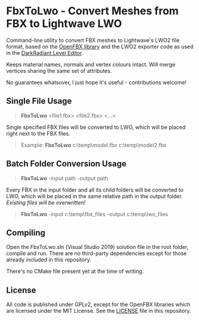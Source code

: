 # FbxToLwo - Convert Meshes from FBX to Lightwave LWO

Command-line utility to convert FBX meshes to Lightwave's LWO2 file format, based on the [OpenFBX library](https://github.com/nem0/OpenFBX) and the LWO2 exporter code as used in the [DarkRadiant Level Editor](https://github.com/codereader/DarkRadiant).

Keeps material names, normals and vertex colours intact. Will merge vertices sharing the same set of attributes.

No guarantees whatsover, I just hope it's useful - contributions welcome!

## Single File Usage
> **FbxToLwo** <file1.fbx> <file2.fbx> <...>

Single specified FBX files will be converted to LWO, which will be placed right next to the FBX files.
> Example: **FbxToLwo** c:\temp\model.fbx c:\temp\model2.fbx

## Batch Folder Conversion Usage
> **FbxToLwo** -input path -output path

Every FBX in the input folder and all its child folders will be converted to LWO, which will be placed in the same relative path in the output folder. *Existing files will be overwritten!*
> **FbxToLwo** -input c:\temp\fbx_files -output c:\temp\lwo_files

## Compiling

Open the FbxToLwo.sln (Visual Studio 2019) solution file in the root folder,
compile and run. There are no third-party dependencies except for those already
included in this repository. 

There's no CMake file present yet at the time of writing.

## License

All code is published under GPLv2, except for the OpenFBX libraries which are licensed under the MIT License. See the [LICENSE](https://raw.githubusercontent.com/codereader/FbxToLwo/master/LICENSE) file in this repository.
